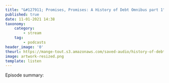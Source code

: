 ```yaml
---
title: "&#127911; Promises, Promises: A History of Debt Omnibus part 1"
published: true
date: 11-01-2021 14:38
taxonomy:
    category:
        - stream
    tag:
        - podcasts
header_image: '0'
theurl: https://mange-tout.s3.amazonaws.com/saved-audio/history-of-debt-omnibus-1.mp3
image: artwork-resized.png
template: listen
--- 
```

Episode summary: 
